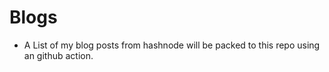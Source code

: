 # Blogs

* A List of my blog posts from hashnode will be packed to this repo using an github action.
